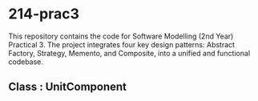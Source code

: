 # 214-prac3
This repository contains the code for Software Modelling (2nd Year) Practical 3. The project integrates four key design patterns: Abstract Factory, Strategy, Memento, and Composite, into a unified and functional codebase.





Class : UnitComponent
 - 